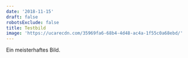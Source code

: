 ```yaml
---
date: '2018-11-15'
draft: false
robotsExclude: false
title: Testbild
image: 'https://ucarecdn.com/35969fa6-68b4-4d48-ac4a-1f55c0a68ebd/'
---
```

Ein meisterhaftes Bild.
